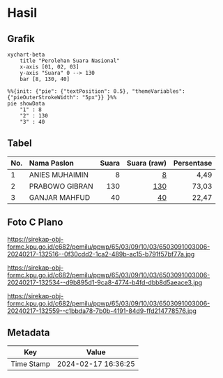 # Hasil

## Grafik

```mermaid
xychart-beta
    title "Perolehan Suara Nasional"
    x-axis [01, 02, 03]
    y-axis "Suara" 0 --> 130
    bar [8, 130, 40]
```

```mermaid
%%{init: {"pie": {"textPosition": 0.5}, "themeVariables": {"pieOuterStrokeWidth": "5px"}} }%%
pie showData
    "1" : 8
    "2" : 130
    "3" : 40
```

## Tabel

| No. | Nama Paslon    | Suara | Suara (raw) | Persentase |
|:--- |:-------------- | -----:| -----------:| ----------:|
| 1   | ANIES MUHAIMIN | 8     | [8][p-1]    | 4,49       |
| 2   | PRABOWO GIBRAN | 130   | [130][p-2]  | 73,03      |
| 3   | GANJAR MAHFUD  | 40    | [40][p-3]   | 22,47      |


[p-1]: https://github.com/gigit-pemilu/pemilu-2024/blob/main/pilpres/hitung-suara/sub/65-kalimantan-utara/sub/03-nunukan/sub/09-nunukan-selatan/sub/1003-mansapa/sub/006-tps/sub/paslon-1.txt
[p-2]: https://github.com/gigit-pemilu/pemilu-2024/blob/main/pilpres/hitung-suara/sub/65-kalimantan-utara/sub/03-nunukan/sub/09-nunukan-selatan/sub/1003-mansapa/sub/006-tps/sub/paslon-2.txt
[p-3]: https://github.com/gigit-pemilu/pemilu-2024/blob/main/pilpres/hitung-suara/sub/65-kalimantan-utara/sub/03-nunukan/sub/09-nunukan-selatan/sub/1003-mansapa/sub/006-tps/sub/paslon-3.txt

## Foto C Plano

https://sirekap-obj-formc.kpu.go.id/c682/pemilu/ppwp/65/03/09/10/03/6503091003006-20240217-132516--0f30cdd2-1ca2-489b-ac15-b791f57bf77a.jpg

https://sirekap-obj-formc.kpu.go.id/c682/pemilu/ppwp/65/03/09/10/03/6503091003006-20240217-132534--d9b895d1-9ca8-4774-b4fd-dbb8d5aeace3.jpg

https://sirekap-obj-formc.kpu.go.id/c682/pemilu/ppwp/65/03/09/10/03/6503091003006-20240217-132559--c1bbda78-7b0b-4191-84d9-ffd214778576.jpg


## Metadata

| Key        | Value               |
| ---------- | ------------------- |
| Time Stamp | 2024-02-17 16:36:25 |



